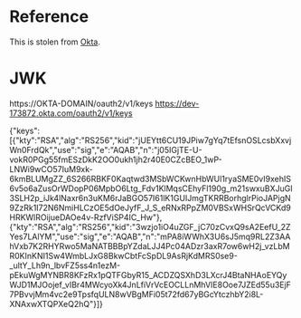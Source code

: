 # Reference
This is stolen from [Okta](https://developer.okta.com/blog/2018/07/12/flask-tutorial-simple-user-registration-and-login).

# JWK
https://OKTA-DOMAIN/oauth2/v1/keys
https://dev-173872.okta.com/oauth2/v1/keys

{"keys":[{"kty":"RSA","alg":"RS256","kid":"jUEYtt6CU19JPiw7gYq7tEfsnOSLcsbXxvjWn0FrdQk","use":"sig","e":"AQAB","n":"j05IGjTE-U-vokR0PGg55fmESzDkK2OO0ukh1jh2r40E0CZcBEO_1wP-LNWi9wCO57IuM9xk-6kmBLUMgZZ_6S266RBKF0Kaqtwd3MSbWCKwnHbWUl1ryaSME0vI9xehIS6v5o6aZusOrWDopP06MpbO6Ltg_Fdv1KlMqsCEhyFl190g_m21swxuBXJuGI3SLH2p_iJk4lNaxr6n3uKM6rJaBGO57I61lK1GUIJmgTKRRBorhglrPioJAPjgN9ZzRk1I72N6NmiHLCzOE5dOeJyfF_J_S_eRNxRPpZM0VBSxWHSrQcVCKd9HRKWlROijueDAOe4v-RzfViSP4IC_Hw"},{"kty":"RSA","alg":"RS256","kid":"3wzjo1iO4uZGF_jC70zCvxQ9sA2EefU_2ZYes7LAlYM","use":"sig","e":"AQAB","n":"mPA8iWWhX3U6sJ5mq9RL2Z3AAhVxb7K2RHYRwo5MaNATBBBpYZdaLJJ4Pc04ADzr3axR7ow6wH2j_vzLbMR0KInKNI1Sw4WmbLJxG8BkwCbtFcSpDL9AsRjKdMRS0se9-_ultY_Lh9n_lbvFZ5ss4n1ezM-pEkuWgMYNBR8KFzRx1pQTFGbyR15_ACDZQSXhD3LXcrJ4BtaNHAoEYQyWJD1MJOojef_vIBr4MWcyoXk4JnLfiVrVcEOCLLnMhVIE8Ooe7JZEd55u3EjF7PBvvjMm4vc2e9TpsfqULN8wVBgMFi05t72fd67yBGcYtczhbY2i8L-XNAxwXTQPXeQ2hQ"}]}
